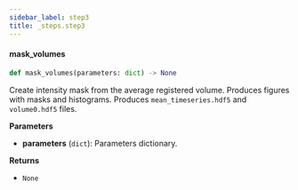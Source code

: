 ```yaml
---
sidebar_label: step3
title: _steps.step3
---
```


#### mask\_volumes

```python
def mask_volumes(parameters: dict) -> None
```

Create intensity mask from the average registered volume.
Produces figures with masks and histograms.
Produces `mean_timeseries.hdf5` and `volume0.hdf5` files.

**Parameters**

* **parameters** (`dict`): Parameters dictionary.

**Returns**

* `None`

